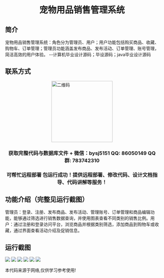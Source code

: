 <p><h1 align="center">宠物用品销售管理系统</h1></p>

## 简介
宠物用品销售管理系统：角色分为管理员、用户；用户功能包括购买商品、收藏、购物车、订单管理；管理员功能涵盖发布商品、发布活动、订单管理、账号管理，简洁高效的用户体验。    --计算机毕业设计源码；毕设源码；java毕业设计源码


## 联系方式
<img src="https://bs-1329754181.cos.ap-shanghai.myqcloud.com/wx.jpg" alt="二维码" style="display: block; margin: 0 auto;" width="200px">
<p><h3 align="center">获取完整代码与数据库文件 + 微信：bysj5151 QQ: 86050149 QQ群: 783742310</h3></p>
<p><h3 align="center">可帮忙远程部署 包运行成功！提供远程部署、修改代码、设计文档指导、代码讲解等服务！</h3></p>

## 功能介绍（完整见运行截图）
管理员：登录、注册、发布商品、发布活动、管理账号、订单管理和商品编辑功能，能够通过筛选进行销售数据查询，并使用图表查看不同类别的销售比例。用户：通过注册和登录访问平台，浏览商品并根据类别筛选，添加商品到购物车或收藏，通过界面查看活动介绍及促销信息。


## 运行截图
![](imgs/588112-20231025131822127-1701416753.png)
![](imgs/588112-20231025131827520-1439084843.png)
![](imgs/588112-20231025131840067-391765390.png)
![](imgs/588112-20231025131844700-697528339.png)
![](imgs/588112-20231025131849031-535926647.png)
![](imgs/588112-20231025131853995-1160315224.png)

<p>本代码来源于网络,仅供学习参考使用!</p>
